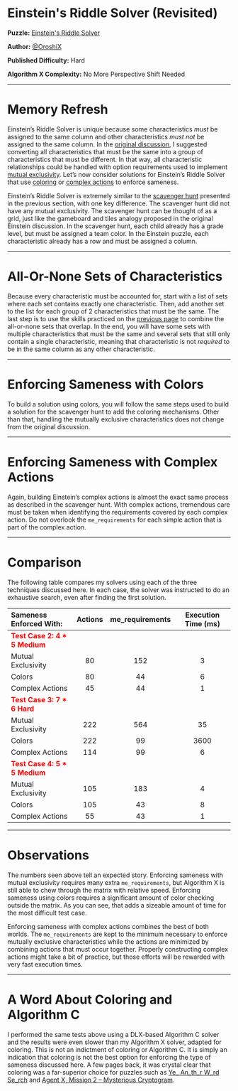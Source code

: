 # Einstein's Riddle Solver (Revisited)

__Puzzle:__ [Einstein's Riddle Solver](https://www.codingame.com/training/hard/einsteins-riddle-solver)

__Author:__ [@OroshiX](https://www.codingame.com/profile/045d3b89723c9acafb728c9fd1d8cb297970931)

__Published Difficulty:__ Hard

__Algorithm X Complexity:__ No More Perspective Shift Needed

---

# Memory Refresh

Einstein’s Riddle Solver is unique because some characteristics _must_ be assigned to the same column and other characteristics _must not_ be assigned to the same column. In the [original discussion](../08-your-turn/05-einstein-riddle.md), I suggested converting all characteristics that must be the same into a group of characteristics that must be different. In that way, all characteristic relationships could be handled with option requirements used to implement [mutual exclusivity](../07-generalized-exact-cover/03-mutually-exclusive-actions.md). Let’s now consider solutions for Einstein’s Riddle Solver that use [coloring](../17-enforcing-sameness/02-all-or-none-with-colors.md) or [complex actions](../17-enforcing-sameness/03-all-or-none-with-complex-actions.md) to enforce sameness.

Einstein’s Riddle Solver is extremely similar to the [scavenger hunt](../17-enforcing-sameness/01-all-or-none.md#the-school-scavenger-hunt) presented in the previous section, with one key difference. The scavenger hunt did not have any mutual exclusivity. The scavenger hunt can be thought of as a grid, just like the gameboard and tiles analogy proposed in the original Einstein discussion. In the scavenger hunt, each child already has a grade level, but must be assigned a team color. In the Einstein puzzle, each characteristic already has a row and must be assigned a column.

---

# All-Or-None Sets of Characteristics

Because every characteristic must be accounted for, start with a list of sets where each set contains exactly one characteristic. Then, add another set to the list for each group of 2 characteristics that must be the same. The last step is to use the skills practiced on the [previous page](../17-enforcing-sameness/04-test-your-skills.md) to combine the all-or-none sets that overlap. In the end, you will have some sets with multiple characteristics that must be the same and several sets that still only contain a single characteristic, meaning that characteristic is not _required_ to be in the same column as any other characteristic.

---

# Enforcing Sameness with Colors

To build a solution using colors, you will follow the same steps used to build a solution for the scavenger hunt to add the coloring mechanisms. Other than that, handling the mutually exclusive characteristics does not change from the original discussion.

---

# Enforcing Sameness with Complex Actions

Again, building Einstein’s complex actions is almost the exact same process as described in the scavenger hunt. With complex actions, tremendous care must be taken when identifying the requirements covered by each complex action. Do not overlook the `me_requirements` for each simple action that is part of the complex action.

---

# Comparison

The following table compares my solvers using each of the three techniques discussed here. In each case, the solver was instructed to do an exhaustive search, even after finding the first solution.

| Sameness Enforced With: | Actions | me_requirements | Execution Time (ms) |
|:------|:------:|:------:|:------:|
| __<span style="color:red">Test Case 2: 4 * 5 Medium</span>__ |
|    Mutual Exclusivity | 80 | 152 | 3 |
|    Colors | 80 | 44 | 6 |
|    Complex Actions | 45 | 44 | 1 |
| __<span style="color:red">Test Case 3: 7 * 6 Hard</span>__ |
|    Mutual Exclusivity | 222 | 564 | 35 |
|    Colors | 222 | 99 | 3600 |
|    Complex Actions | 114 | 99 | 6 |
| __<span style="color:red">Test Case 4: 5 * 5 Medium</span>__ |
|    Mutual Exclusivity | 105 | 183 | 4 |
|    Colors | 105 | 43 | 8 |
|    Complex Actions | 55 | 43 | 1 |

---

# Observations

The numbers seen above tell an expected story. Enforcing sameness with mutual exclusivity requires many extra `me_requirements`, but Algorithm X is still able to chew through the matrix with relative speed. Enforcing sameness using colors requires a significant amount of color checking outside the matrix. As you can see, that adds a sizeable amount of time for the most difficult test case.

Enforcing sameness with complex actions combines the best of both worlds. The `me_requirements` are kept to the minimum necessary to enforce mutually exclusive characteristics while the actions are minimized by combining actions that must occur together. Properly constructing complex actions might take a bit of practice, but those efforts will be rewarded with very fast execution times.

---

# A Word About Coloring and Algorithm C

I performed the same tests above using a DLX-based Algorithm C solver and the results were even slower than my Algorithm X solver, adapted for coloring. This is not an indictment of coloring or Algorithm C. It is simply an indication that coloring is not the best option for enforcing the type of sameness discussed here. A few pages back, it was crystal clear that coloring was a far-superior choice for puzzles such as [Ye_ An_th_r W_rd Se_rch](../16-your-turn/01-yet-another-word-search.md) and [Agent X, Mission 2 – Mysterious Cryptogram](../16-your-turn/02-agent-x-mission-2.md).

<BR>